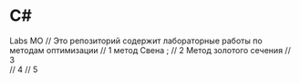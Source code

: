 # C#

Labs MO
// Это репозиторий содержит лабораторные работы по методам оптимизации 
//    1 метод Свена ;
//    2 Метод золотого сечения
//    3    
//    4
//    5
